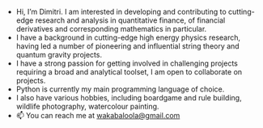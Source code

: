 - Hi, I’m Dimitri.  I am interested in developing and contributing to cutting-edge research and analysis in quantitative finance, of financial derivatives and corresponding mathematics in particular.
- I have a background in cutting-edge high energy physics research, having led a number of pioneering and influential string theory and quantum gravity projects. 
- I have a strong passion for getting involved in challenging projects requiring a broad and analytical toolset, I am open to collaborate on projects.
- Python is currently my main programming language of choice.
- I also have various hobbies, including boardgame and rule building, wildlife photography, watercolour painting.
- 📫 You can reach me at wakabaloola@gmail.com

<!---
wakabaloola/wakabaloola is a ✨ special ✨ repository because its `README.md` (this file) appears on your GitHub profile.
You can click the Preview link to take a look at your changes.
--->
